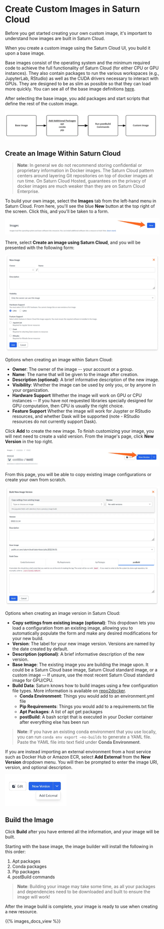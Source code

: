 # Create Custom Images in Saturn Cloud

Before you get started creating your own custom image, it's important to understand how images are built in Saturn Cloud.

When you create a custom image using the Saturn Cloud UI, you build it upon a base image.

Base images consist of the operating system and the minimum required code to achieve the full functionality of Saturn Cloud (for either CPU or GPU instances). They also contain packages to run the various workspaces (e.g., JupyterLab, RStudio) as well as the CUDA drivers necessary to interact with GPUs. They are designed to be as slim as possible so that they can load more quickly. You can see all of the base image definitions [here](<docs/images/base-images/saturnbase-python-gpu-11.2.md>).

After selecting the base image, you add packages and start scripts that define the rest of the custom image.

![Flowchart showing the process of creating an image in Saturn Cloud](/images/docs/image-creation-flowchart.webp "doc-image")

## Create an Image Within Saturn Cloud

> **Note**: In general we do not recommend storing confidential or proprietary information in Docker images. The Saturn Cloud pattern centers around layering Git repositories on top of docker images at run time. On Saturn Cloud Hosted, guarantees on the privacy of docker images are much weaker than they are on Saturn Cloud Enterprise.

To build your own image, select the **Images** tab from the left-hand menu in Saturn Cloud. From here, you'll see the blue **New** button at the top right of the screen. Click this, and you'll be taken to a form.

![Arrow pointing at button to create new image](/images/docs/create-image-arrow.webp "doc-image")

There, select **Create an image using Saturn Cloud**, and you will be presented with the following form:

![New image options](/images/docs/new-image-form-2.webp "doc-image")

Options when creating an image within Saturn Cloud:

* **Owner**: The owner of the image -- your account or a group.
* **Name**: The name that will be given to the image after creation.
* **Description (optional)**: A brief informative description of the new image.
* **Visibility**: Whether the image can be used by only you, or by anyone in your organization.
* **Hardware Support** Whether the image will work on GPU or CPU instances -- If you have not requested libraries specially designed for GPU computation, then CPU is usually the right choice.
* **Feature Support** Whether the image will work for Juypter or RStudio resources, and whether Dask will be supported (note - RStudio resources do not currently support Dask).

Click **Add** to create the new image. To finish customizing your image, you will next need to create a valid version. From the image's page, click **New Version** in the top right.

![Arrow pointing at button to create new image version](/images/docs/create-image-version-arrow.webp "doc-image")

From this page, you will be able to copy existing image configurations or create your own from scratch.

![New image version options](/images/docs/new-image-version-form.webp "doc-image")

Options when creating an image version in Saturn Cloud:

* **Copy settings from existing image (optional)**: This dropdown lets you load a configuration from an existing image, allowing you to automatically populate the form and make any desired modifications for your new build.
* **Version**: The label for your new image version. Versions are named by the date created by default.
* **Description (optional)**: A brief informative description of the new version.
* **Base Image**: The existing image you are building the image upon. It could be a Saturn Cloud base image, Saturn Cloud standard image, or a custom image -- If unsure, use the most recent Saturn Cloud standard image for GPU/CPU.
* **Build Data**: Saturn knows how to build images using a few configuration file types. More information is available on [repo2docker](https://repo2docker.readthedocs.io/en/latest/config_files.html).
  * **Conda Environment**: Things you would add to an environment.yml file
  * **Pip Requirements**: Things you would add to a requirements.txt file
  * **Apt Packages**: A list of apt get packages
  * **postBuild**: A bash script that is executed in your Docker container after everything else has been run

> **Note**: If you have an existing conda environment that you use locally, you can run `conda env export –no-builds` to generate a YAML file. Paste the YAML file into text field under **Conda Environment**.

If you are instead importing an external environment from a host service such as Docker Hub or Amazon ECR, select **Add External** from the **New Version** dropdown menu. You will then be prompted to enter the image URI, version, and optional description.

<img src="/images/docs/add-external-image.webp" style="width:200px;" alt="New Version dropdown showing Add External image option" class="doc-image">

## Build the Image

Click **Build** after you have entered all the information, and your image will be built.

Starting with the base image, the image builder will install the following in this order:

1. Apt packages
2. Conda packages
3. Pip packages
4. postBuild commands

> **Note**: Building your image may take some time, as all your packages and dependencies need to be downloaded and built to ensure the image will work!

After the image build is complete, your image is ready to use when creating a new resource.

{{% images_docs_view %}}
